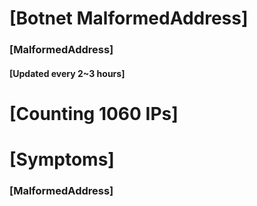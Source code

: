 # [Botnet MalformedAddress]
### [MalformedAddress]
#### [Updated every 2~3 hours]

# [Counting 1060 IPs]

# [Symptoms] 
###   [MalformedAddress]
